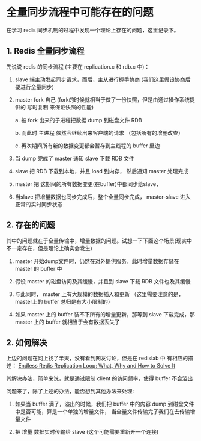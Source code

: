 # 全量同步流程中可能存在的问题

在学习 redis 同步机制的过程中发现一个理论上存在的问题，这里记录下。


## 1. Redis 全量同步流程

先说说 redis 的同步流程 (主要在 replication.c 和 rdb.c 中)：
    
1. slave 端主动发起同步请求，而后，主从进行握手协商 (我们这里假设协商后要进行全量同步)

2. master fork 自己 (fork的时候就相当于做了一份快照，但是由通过操作系统提供的 写时复制 来保证快照的性能)

    a. 被 fork 出来的子进程把数据 dump 到磁盘文件 RDB
    
    b. 而此时 主进程 依然会继续出来客户端的请求 （包括所有的增删改查）

    c. 再次期间所有新的数据变更都会暂存到主线程的 buffer 里边

3. 当 dump 完成了 master 通知 slave 下载 RDB 文件

4. slave 把 RDB 下载到本地，并且 load 到内存， 然后通知 master 处理完成

5. master 把 这期间的所有数据变更(在buffer)中都同步给slave，

6. 当slave 把增量数据也同步完成后，整个全量同步完成， master-slave 进入正常的实时同步状态


## 2. 存在的问题

其中的问题就在于全量传输中，增量数据的问题。试想一下下面这个场景(现实中不一定存在，但是理论上确实会发生)

1. master 开始dump文件时，仍然在对外提供服务，此时增量数据存储在 master 的 buffer 中

2. 假设 master 的磁盘访问及其缓慢，并且到 slave 下载 RDB 文件也及其缓慢

3. 与此同时， master 上有大规模的数据插入和更新 （这里需要注意的是， master上的 buffer 总归是有大小限制的）

4. 如果 master 上的 buffer 装不下所有的增量更新，那等到 slave 下载完成，那 master 上的 buffer 就相当于会有数据丢失了


## 2. 如何解决

上边的问题在网上找了半天，没有看到网友讨论，但是在 redislab 中 有相应的描述： [Endless Redis Replication Loop: What, Why and How to Solve It](https://redislabs.com/blog/the-endless-redis-replication-loop-what-why-and-how-to-solve-it/)

其解决办法，简单来说，就是通过限制 client 的访问频率，使得 buffer 不会溢出


问题来了，除了上述的办法，能否想到其他办法来处理:

1. 如果当 buffer 满了，溢出的时候，我们把 buffer 中的内容 dump 到磁盘文件中是否可能，算是一个单独的增量文件， 当全量文件传输完了我们在去传输增量文件

2. 把 增量 数据实时传输给 slave (这个可能需要重新开一个连接)
